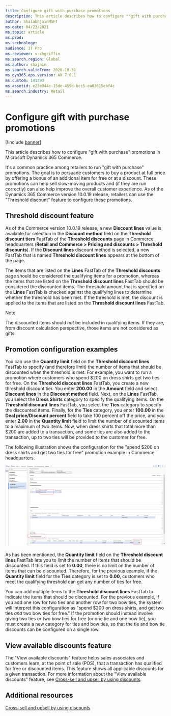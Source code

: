 ```yaml
---
title: Configure gift with purchase promotions
description: This article describes how to configure ""gift with purchase"" promotions in Microsoft Dynamics 365 Commerce.
author: ShalabhjainMSFT
ms.date: 04/23/2021
ms.topic: article
ms.prod: 
ms.technology: 
audience: IT Pro
ms.reviewer: v-chgriffin
ms.search.region: Global
ms.author: shajain
ms.search.validFrom: 2020-10-31
ms.dyn365.ops.version: AX 7.0.1
ms.custom: 141393
ms.assetid: e23e944c-15de-459d-bcc5-ea03615ebf4c
ms.search.industry: Retail
---
```


# Configure gift with purchase promotions

[!include [banner](../includes/banner.md)]

This article describes how to configure "gift with purchase" promotions in Microsoft Dynamics 365 Commerce.

It's a common practice among retailers to run "gift with purchase" promotions. The goal is to persuade customers to buy a product at full price by offering a bonus of an additional item for free or at a discount. These promotions can help sell slow-moving products and (if they are run correctly) can also help improve the overall customer experience. As of the Dynamics 365 Commerce version 10.0.19 release, retailers can use the "Threshold discount" feature to configure these promotions.

## Threshold discount feature

As of the Commerce version 10.0.19 release, a new **Discount lines** value is available for selection in the **Discount method** field on the **Threshold discount tiers** FastTab of the **Threshold discounts** page in Commerce headquarters (**Retail and Commerce \> Pricing and discounts \> Threshold discounts**). If the **Discount lines** discount method is selected, a new FastTab that is named **Threshold discount lines** appears at the bottom of the page. 

The items that are listed on the **Lines** FastTab of the **Threshold discounts** page should be considered the qualifying items for a promotion, whereas the items that are listed on the **Threshold discount lines** FastTab should be considered the discounted items. The threshold amount that is specified on the **Lines** FastTab is checked against the qualifying lines to determine whether the threshold has been met. If the threshold is met, the discount is applied to the items that are listed on the **Threshold discount lines** FastTab. 

> [!NOTE]
> The discounted items should *not* be included in qualifying items. If they are, from discount calculation perspective, those items are not considered as gifts.

## Promotion configuration examples

You can use the **Quantity limit** field on the **Threshold discount lines** FastTab to specify (and therefore limit) the number of items that should be discounted when the threshold is met. For example, you want to run a promotion where customers who spend $200 on dress shirts get two ties for free. On the **Threshold discount lines** FastTab, you create a new threshold discount tier. You enter **200.00** in the **Amount** field and select **Discount lines** in the **Discount method** field. Next, on the **Lines** FastTab, you select the **Dress Shirts** category to specify the qualifying items. On the **Threshold discount lines** FastTab, you select the **Ties** category to specify the discounted items. Finally, for the **Ties** category, you enter **100.00** in the **Deal price/Discount percent** field to take 100 percent off the price, and you enter **2.00** in the **Quantity limit** field to limit the number of discounted items to a maximum of two items. Now, when dress shirts that total more than $200 are added to a transaction, and some ties are also added to the transaction, up to two ties will be provided to the customer for free. 

The following illustration shows the configuration for the "spend $200 on dress shirts and get two ties for free" promotion example in Commerce headquarters. 

![Gift with purchase example configuration in Commerce headquarters.](./media/gift-with-purchase.png)

As has been mentioned, the **Quantity limit** field on the **Threshold discount lines** FastTab lets you to limit the number of items that should be discounted. If this field is set to **0.00**, there is no limit on the number of items that can be discounted. Therefore, for the previous example, if the **Quantity limit** field for the **Ties** category is set to **0.00**, customers who meet the qualifying threshold can get any number of ties for free. 

You can add multiple items to the **Threshold discount lines** FastTab to indicate the items that should be discounted. For the previous example, if you add one row for two ties and another row for two bow ties, the system will interpret this configuration as "spend $200 on dress shirts, and get two ties *and* two bow ties for free." If the promotion should instead involve giving two ties *or* two bow ties for free (or one tie and one bow tie), you must create a new category for ties and bow ties, so that the tie and bow tie discounts can be configured on a single row.

## View available discounts feature

The "View available discounts" feature helps sales associates and customers learn, at the point of sale (POS), that a transaction has qualified for free or discounted items. This feature shows all applicable discounts for a given transaction. For more information about the "View available discounts" feature, see [Cross-sell and upsell by using discounts](discounts-pos.md#cross-sell-and-upsell-by-using-discounts).

## Additional resources

[Cross-sell and upsell by using discounts](discounts-pos.md#cross-sell-and-upsell-by-using-discounts)

